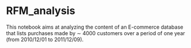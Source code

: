 # RFM_analysis
This notebook aims at analyzing the content of an E-commerce database that lists purchases made by  ∼ 4000 customers over a period of one year (from 2010/12/01 to 2011/12/09). 
